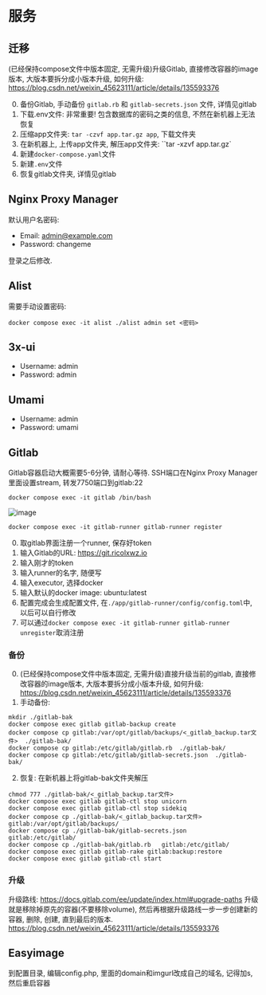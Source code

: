 # 服务

## 迁移

(已经保持compose文件中版本固定, 无需升级)升级Gitlab, 直接修改容器的image版本, 大版本要拆分成小版本升级, 如何升级: https://blog.csdn.net/weixin_45623111/article/details/135593376

0. 备份Gitlab, 手动备份 `gitlab.rb` 和 `gitlab-secrets.json` 文件, 详情见gitlab
1. 下载.env文件: 非常重要! 包含数据库的密码之类的信息, 不然在新机器上无法恢复
2. 压缩app文件夹: `tar -czvf app.tar.gz app`, 下载文件夹
3. 在新机器上, 上传app文件夹, 解压app文件夹: ``tar -xzvf app.tar.gz`
4. 新建`docker-compose.yaml`文件
5. 新建`.env`文件
6. 恢复gitlab文件夹, 详情见gitlab

## Nginx Proxy Manager

默认用户名密码:

- Email:    admin@example.com
- Password: changeme

登录之后修改.

## Alist

需要手动设置密码:

```
docker compose exec -it alist ./alist admin set <密码>
```

## 3x-ui

- Username:    admin
- Password: admin

## Umami

- Username: admin
- Password: umami

## Gitlab

Gitlab容器启动大概需要5-6分钟, 请耐心等待. SSH端口在Nginx Proxy Manager里面设置stream, 转发7750端口到gitlab:22

`docker compose exec -it gitlab /bin/bash`

![image](https://github.com/user-attachments/assets/087aaf26-c723-42d1-912d-5e46940ef0fa)

`docker compose exec -it gitlab-runner gitlab-runner register`

0. 取gitlab界面注册一个runner, 保存好token
1. 输入Gitlab的URL: https://git.ricolxwz.io
2. 输入刚才的token
3. 输入runner的名字, 随便写
4. 输入executor, 选择docker
5. 输入默认的docker image: ubuntu:latest
6. 配置完成会生成配置文件, 在`./app/gitlab-runner/config/config.toml`中, 以后可以自行修改
7. 可以通过`docker compose exec -it gitlab-runner gitlab-runner unregister`取消注册

### 备份

0. (已经保持compose文件中版本固定, 无需升级)直接升级当前的gitlab, 直接修改容器的image版本, 大版本要拆分成小版本升级, 如何升级: https://blog.csdn.net/weixin_45623111/article/details/135593376
1. 手动备份:
  ```
  mkdir ./gitlab-bak
  docker compose exec gitlab gitlab-backup create
  docker compose cp gitlab:/var/opt/gitlab/backups/<_gitlab_backup.tar文件>  ./gitlab-bak/
  docker compose cp gitlab:/etc/gitlab/gitlab.rb  ./gitlab-bak/
  docker compose cp gitlab:/etc/gitlab/gitlab-secrets.json  ./gitlab-bak/
  ```
2. 恢复: 在新机器上将gitlab-bak文件夹解压
  ```
  chmod 777 ./gitlab-bak/<_gitlab_backup.tar文件>
  docker compose exec gitlab gitlab-ctl stop unicorn
  docker compose exec gitlab gitlab-ctl stop sidekiq
  docker compose cp ./gitlab-bak/<_gitlab_backup.tar文件>  gitlab:/var/opt/gitlab/backups/
  docker compose cp ./gitlab-bak/gitlab-secrets.json   gitlab:/etc/gitlab/
  docker compose cp ./gitlab-bak/gitlab.rb   gitlab:/etc/gitlab/
  docker compose exec gitlab gitlab-rake gitlab:backup:restore
  docker compose exec gitlab gitlab-ctl start
  ```  
### 升级

升级路线: https://docs.gitlab.com/ee/update/index.html#upgrade-paths
升级就是移除掉原先的容器(不要移除volume), 然后再根据升级路线一步一步创建新的容器, 删除, 创建, 直到最后的版本. https://blog.csdn.net/weixin_45623111/article/details/135593376

## Easyimage

到配置目录, 编辑config.php, 里面的domain和imgurl改成自己的域名, 记得加s, 然后重启容器
